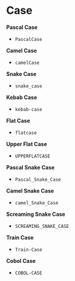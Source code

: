 # Case

**Pascal Case**

- `PascalCase`

**Camel Case**

- `camelCase`

**Snake Case**

- `snake_case`

**Kebab Case**

- `kebab-case`

**Flat Case**

- `flatcase`

**Upper Flat Case**

- `UPPERFLATCASE`

**Pascal Snake Case**

- `Pascal_Snake_Case`

**Camel Snake Case**

- `camel_Snake_Case`

**Screaming Snake Case**

- `SCREAMING_SNAKE_CASE`

**Train Case**

- `Train-Case`

**Cobol Case**

- `COBOL-CASE`